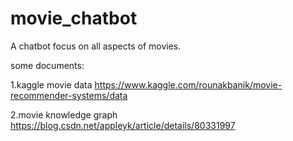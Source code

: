 # movie_chatbot
A chatbot focus on all aspects of movies.

some documents:

1.kaggle movie data
https://www.kaggle.com/rounakbanik/movie-recommender-systems/data

2.movie knowledge graph
https://blog.csdn.net/appleyk/article/details/80331997
